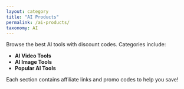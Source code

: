 ```yaml
---
layout: category
title: "AI Products"
permalink: /ai-products/
taxonomy: AI
---
```


Browse the best AI tools with discount codes. Categories include:

- **AI Video Tools**
- **AI Image Tools**
- **Popular AI Tools**

Each section contains affiliate links and promo codes to help you save!
